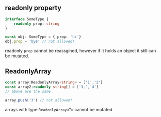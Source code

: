 ## readonly property
```ts
interface SomeType {
	readonly prop: string
}

const obj: SomeType = { prop: 'hi'}
obj.prop = 'bye' // not allowed!
```
readonly `prop` cannot be reassgined, however if it holds an object it still can be mutated.

## ReadonlyArray
```ts
const array:ReadonlyArray<string> = ['1','2'] 
const array2:readonly string[] = ['3,','4']
// above are the same

array.push('3') // not allowed!
```
arrays with type `ReadonlyArray<T>` cannot be mutated.